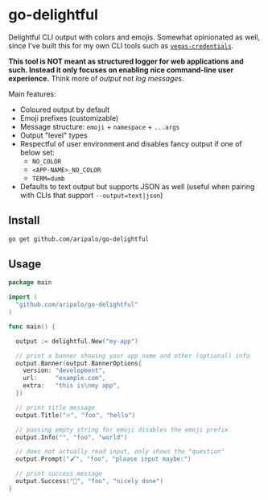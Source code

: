 # go-delightful

Delightful CLI output with colors and emojis. Somewhat opinionated as well, since I've built this for my own CLI tools such as [`vegas-credentials`](https://github.com/aripalo/vegas-credentials).

**This tool is NOT meant as structured logger for web applications and such. Instead it only focuses on enabling nice command-line user experience.** Think more of _output_ not _log messages_.

Main features:
- Coloured output by default
- Emoji prefixes (customizable)
- Message structure: `emoji` + `namespace` + `...args`
- Output "level" types
- Respectful of user environment and disables fancy output if one of below set:
  - `NO_COLOR`
  - `<APP-NAME>_NO_COLOR`
  - `TERM=dumb`
- Defaults to text output but supports JSON as well (useful when pairing with CLIs that support `--output=text|json`)



## Install

```sh
go get github.com/aripalo/go-delightful
```

## Usage

```go
package main

import (
  "github.com/aripalo/go-delightful"
)

func main() {

  output := delightful.New("my-app")

  // print a banner showing your app name and other (optional) info
  output.Banner(output.BannerOptions{
    version: "development",
    url:     "example.com",
    extra:   "this is\nmy app",
  })

  // print title message
  output.Title("🔥", "foo", "hello")

  // passing empty string for emoji disables the emoji prefix
  output.Info("", "foo", "world")

  // does not actually read input, only shows the "question"
  output.Prompt("🖌", "foo", "please input maybe:")

  // print success message
  output.Success("💪", "foo", "nicely done")
}
```
